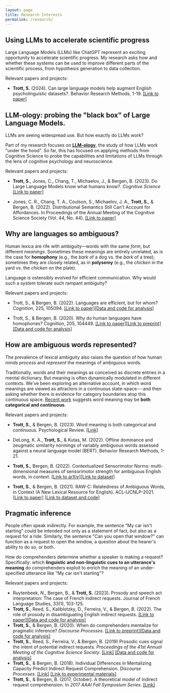 ```yaml
---
layout: page
title: Research Interests
permalink: /research/
---
```


## Using LLMs to accelerate scientific progress

Large Language Models (LLMs) like ChatGPT represent an exciting opportunity to accelerate scientific progress. My research asks how and whether these systems can be used to improve different parts of the scientific process, from hypothesis generation to data collection.

Relevant papers and projects:

- **Trott, S.** (2024). Can large language models help augment English psycholinguistic datasets?. Behavior Research Methods, 1-19. [[Link to paper]](https://link.springer.com/article/10.3758/s13428-024-02337-z)


## LLM-ology: probing the "black box" of Large Language Models.

LLMs are seeing widespread use. But how exactly do LLMs work?

Part of my research focuses on [**LLM-ology**](https://seantrott.substack.com/p/in-cautious-defense-of-llm-ology), the study of how LLMs work "under the hood". So far, this has focused on applying methods from Cognitive Science to probe the capabilities and limitations of LLMs through the lens of cognitive psychology and neuroscience.

Relevant papers and projects:

- **Trott, S.**, Jones, C., Chang, T., Michaelov, J., & Bergen, B. (2023). Do Large Language Models know what humans know?. *Cognitive Science* [[Link to paper]](https://arxiv.org/abs/2209.01515)

- Jones, C. R., Chang, T. A., Coulson, S., Michaelov, J. A., **Trott, S.**, & Bergen, B. (2022). Distributional Semantics Still Can't Account for Affordances. In Proceedings of the Annual Meeting of the Cognitive Science Society (Vol. 44, No. 44). [[Link to paper]](https://escholarship.org/uc/item/44z7r3j3)


## Why are languages so ambiguous?

Human lexica are rife with ambiguity––words with the same *form*, but different *meanings*. Sometimes these meanings are entirely unrelated, as is the case for **homophony** (e.g., the *bark* of a dog vs. the *bark* of a tree); sometimes they are closely related, as in **polysemy** (e.g., the *chicken* in the yard vs. the *chicken* on the plate).

Language is ostensibly evolved for efficient communication. Why would such a system tolerate such rampant ambiguity? 

Relevant papers and projects:  

- Trott, S., & Bergen, B. (2022). Languages are efficient, but for whom? *Cognition*, 225, 105094. [[Link to paper]](https://www.sciencedirect.com/science/article/pii/S0010027722000828?casa_token=d8CxjIqjJ_4AAAAA:tOfUc2UH-_rIYr9Z8B_yKoyFe_z9hPjyVjiB4VY5SOkEflCzrzWltccWRS3iZ9KJi-cl8WIH)[[Data and code for analysis]](https://github.com/seantrott/homophony_delta) 

- Trott, S., & Bergen, B. (2020). Why do human languages have homophones? *Cognition*, 205, 104449. [[Link to paper]](http://www.cogsci.ucsd.edu/~bkbergen/papers/trott_bergen_2020.pdf)[[Link to preprint]](https://psyarxiv.com/yrjfc/)[[Data and code for analysis]](https://github.com/seantrott/homophone_simulations) 



## How are ambiguous words represented?

The prevalence of lexical ambiguity also raises the question of how human minds *process* and *represent* the meanings of ambiguous words.

Traditionally, words and their meanings as conceived as discrete entries in a mental dictionary. But meaning is often dynamically modulated in different contexts. We've been exploring an alternative account, in which word meanings are viewed as attractors in a continuous state-space---and then asking whether there is evidence for category boundaries atop this continuous space. [Recent work](https://psycnet.apa.org/record/2023-51926-001) suggests word meaning may be **both categorical and continuous**.

Relevant papers and projects:

- **Trott, S.**, & Bergen, B. (2023). Word meaning is both categorical and continuous. Psychological Review. [[Link]](https://psycnet.apa.org/record/2023-51926-001)

- DeLong, K. A., **Trott, S.**, & Kutas, M. (2022). Offline dominance and zeugmatic similarity normings of variably ambiguous words assessed against a neural language model (BERT). Behavior Research Methods, 1-21.

- **Trott, S.**, Bergen, B. (2022). Contextualized Sensorimotor Norms: multi-dimensional measures of sensorimotor strength for ambiguous English words, in context. [[Link to arXiv]](https://arxiv.org/abs/2203.05648)[[Link to dataset]](https://github.com/seantrott/cs_norms)

- **Trott, S.**, & Bergen, B. (2021). RAW-C: Relatedness of Ambiguous Words, in Context (A New Lexical Resource for English). ACL-IJCNLP-2021. [[Link to paper]](https://arxiv.org/abs/2105.13266) [[Link to dataset and code]](https://github.com/seantrott/raw-c) 



## Pragmatic inference

People often speak indirectly. For example, the sentence "My car isn't starting" could be intended not only as a statement of fact, but also as a request for a ride. Similarly, the sentence "Can you open that window?" can function as a request to open the window, a question about the hearer's ability to do so, or both. 

How do comprehenders determine whether a speaker is making a request? Specifically: which **linguistic and non-linguistic cues to an utterance's meaning** do comprehenders exploit to enrich the meaning of an under-specified utterance like "My car isn't starting"? 


Relevant papers and projects:

- Ruytenbeek, N., Bergen, B., & **Trott, S.** (2023). Prosody and speech act interpretation: The case of French indirect requests. Journal of French Language Studies, 33(1), 103-125.  
- **Trott, S.**, Reed, S., Kaliblotzky, D., Ferreira, V., & Bergen, B. (2022). The role of prosody in disambiguating English indirect requests. [[Link to paper]](https://journals.sagepub.com/eprint/8UANYNMIMJRECBGSIFF7/full)[[Data and code for analysis]](https://github.com/seantrott/pros_scaled)  
- **Trott, S.**, & Bergen, B. (2020). When do comprehenders mentalize for pragmatic inference? *Discourse Processes*. [[Link to preprint]](https://psyarxiv.com/v5hbs/)[[Data and code for analysis]](https://github.com/seantrott/trott_bergen_mentalizing_paper2)  
- **Trott, S.**, Reed, S., Ferreira, V., & Bergen, B. (2019) Prosodic cues signal the intent of potential indirect requests. *Proceedings of the 41st Annual Meeting of the Cognitive Science Society*. [[Link]](http://mindmodeling.org/cogsci2019/papers/0210/0210.pdf) [[Data and code for analysis]](https://github.com/seantrott/prosody_indirect_requests)  
- **Trott, S.**, & Bergen, B. (2018). Individual Differences in Mentalizing Capacity Predict Indirect Request Comprehension. *Discourse Processes*. [[Link]](https://www.tandfonline.com/doi/pdf/10.1080/0163853X.2018.1548219) [[Link to experimental materials]](https://github.com/seantrott/mentalizing_experimental_materials)  
- **Trott, S.**, & Bergen, B. (2017, October). A theoretical model of indirect request comprehension. In *2017 AAAI Fall Symposium Series*. [[Link]](https://www.aaai.org/ocs/index.php/FSS/FSS17/paper/viewFile/16026/15301)  



